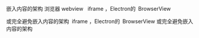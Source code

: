 嵌入内容的架构  浏览器  webview   iframe ，Electron的 BrowserView 

或完全避免嵌入内容的架构  iframe ，Electron的 BrowserView 或完全避免嵌入内容的架构

